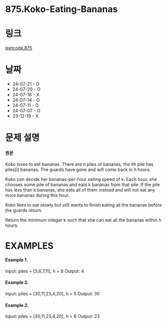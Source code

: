 # 875.Koko-Eating-Bananas

# 링크
[leetcode.875](https://leetcode.com/problems/koko-eating-bananas/submissions/1123469317/?envType=study-plan-v2&envId=leetcode-75)

# 날짜
* 24-07-21 - O
* 24-07-20 - O 
* 24-07-16 - X
* 24-07-14 - O
* 24-07-11 - O
* 24-07-07 - O
* 23-12-19 - X

# 문제 설명
#### 원문


Koko loves to eat bananas. There are n piles of bananas, the ith pile has piles[i] bananas. The guards have gone and will come back in h hours.

Koko can decide her bananas-per-hour eating speed of k. Each hour, she chooses some pile of bananas and eats k bananas from that pile. If the pile has less than k bananas, she eats all of them instead and will not eat any more bananas during this hour.

Koko likes to eat slowly but still wants to finish eating all the bananas before the guards return.

Return the minimum integer k such that she can eat all the bananas within h hours.


# EXAMPLES
#### Example 1.


Input: piles = [3,6,7,11], h = 8
Output: 4


#### Example 2.


Input: piles = [30,11,23,4,20], h = 5
Output: 30


#### Example 2.


Input: piles = [30,11,23,4,20], h = 6
Output: 23